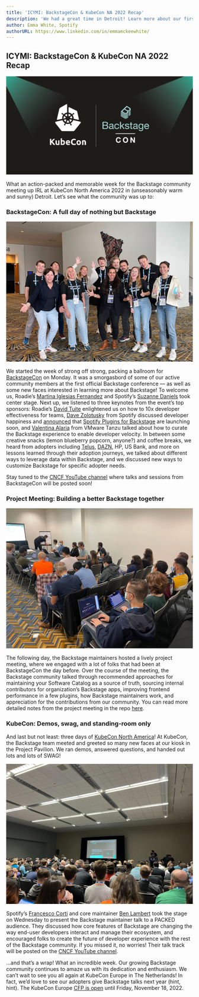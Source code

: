 ```yaml
---
title: 'ICYMI: BackstageCon & KubeCon NA 2022 Recap'
description: 'We had a great time in Detroit! Learn more about our first dedicated conference to Backstage and KubeCon NA 2022.'
author: Emma White, Spotify
authorURL: https://www.linkedin.com/in/emmamckeewhite/
---
```


## ICYMI: BackstageCon & KubeCon NA 2022 Recap

![blog header image](assets/2022-10-28/preview.png)

What an action-packed and memorable week for the Backstage community meeting up IRL at KubeCon North America 2022 in (unseasonably warm and sunny) Detroit. Let’s see what the community was up to:

### BackstageCon: A full day of nothing but Backstage

![Backstagecon group](assets/2022-10-28/backstagecon_image.jpg)

We started the week of strong off strong, packing a ballroom for [BackstageCon](https://events.linuxfoundation.org/backstagecon-north-america/) on Monday. It was a smorgasbord of some of our active community members at the first official Backstage conference — as well as some new faces interested in learning more about Backstage! To welcome us, Roadie’s [Martina Iglesias Fernandez](https://github.com/martina-if) and Spotify’s [Suzanne Daniels](https://github.com/suuus) took center stage. Next up, we listened to three keynotes from the event’s top sponsors: Roadie’s [David Tuite](https://github.com/dtuite) enlightened us on how to 10x developer effectiveness for teams, [Dave Zolotusky](https://github.com/dzolotusky) from Spotify discussed developer happiness and [announced](https://www.linkedin.com/posts/spotify-r%26d_backstage-devex-activity-6990305201710587904-SnDQ?utm_source=share&utm_medium=member_desktop) that [Spotify Plugins for Backstage](https://backstage.spotify.com/blog/spotify-plugins-for-backstage/) are launching soon, and [Valentina Alaria](https://www.linkedin.com/in/valentinaalaria/) from VMware Tanzu talked about how to curate the Backstage experience to enable developer velocity. In between some creative snacks (lemon blueberry popcorn, anyone?) and coffee breaks, we heard from adopters including [Telus](https://backstage.spotify.com/blog/building-for-simplicity-TELUS/), [DAZN](https://backstage.spotify.com/blog/adopter-spotlight/dazn/), HP, US Bank, and more on lessons learned through their adoption journeys, we talked about different ways to leverage data within Backstage, and we discussed new ways to customize Backstage for specific adopter needs.

Stay tuned to the [CNCF YouTube channel](https://www.youtube.com/c/cloudnativefdn) where talks and sessions from BackstageCon will be posted soon!

### Project Meeting: Building a better Backstage together

![project meeting image](assets/2022-10-28/real_project_meeting.jpeg)

The following day, the Backstage maintainers hosted a lively project meeting, where we engaged with a lot of folks that had been at BackstageCon the day before. Over the course of the meeting, the Backstage community talked through recommended approaches for maintaining your Software Catalog as a source of truth, sourcing internal contributors for organization’s Backstage apps, improving frontend performance in a few plugins, how Backstage maintainers work, and appreciation for the contributions from our community. You can read more detailed notes from the project meeting in the repo [here](https://github.com/backstage/community/blob/main/project-meetings/kubecon-na-2022.md).

### KubeCon: Demos, swag, and standing-room only

And last but not least: three days of [KubeCon North America](https://events.linuxfoundation.org/kubecon-cloudnativecon-north-america/)! At KubeCon, the Backstage team meeted and greeted so many new faces at our kiosk in the Project Pavilion. We ran demos, answered questions, and handed out lots and lots of SWAG!

![maintainer presentation](assets/2022-10-28/project_meeting.jpg)

Spotify’s [Francesco Corti](https://github.com/fcorti) and core maintainer [Ben Lambert](https://github.com/benjdlambert) took the stage on Wednesday to present the Backstage maintainer talk to a PACKED audience. They discussed how core features of Backstage are changing the way end-user developers interact and manage their ecosystem, and encouraged folks to create the future of developer experience with the rest of the Backstage community. If you missed it, no worries! Their talk track will be posted on the [CNCF YouTube channel](https://www.youtube.com/c/cloudnativefdn).

…and that’s a wrap! What an incredible week. Our growing Backstage community continues to amaze us with its dedication and enthusiasm. We can’t wait to see you all again at KubeCon Europe in The Netherlands! In fact, we’d love to see our adopters give Backstage talks next year (hint, hint). The KubeCon Europe [CFP is open](https://events.linuxfoundation.org/kubecon-cloudnativecon-europe/program/cfp/#overview) until Friday, November 18, 2022.
